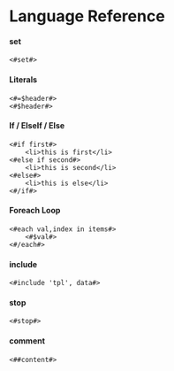 # Language Reference

#### set
    <#set#>
#### Literals
    <#=$header#>
    <#$header#>
#### If / ElseIf / Else
    <#if first#>
        <li>this is first</li>
    <#else if second#>
        <li>this is second</li>
    <#else#>
        <li>this is else</li>
    <#/if#>
#### Foreach Loop
    <#each val,index in items#>
        <#$val#>
    <#/each#>
#### include
    <#include 'tpl', data#>
#### stop
    <#stop#>
#### comment
    <##content#>
